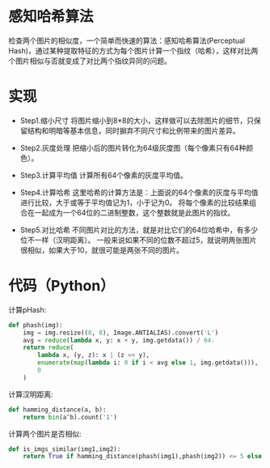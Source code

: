# 感知哈希算法
检查两个图片的相似度，一个简单而快速的算法：感知哈希算法(Perceptual Hash)，通过某种提取特征的方式为每个图片计算一个指纹（哈希），这样对比两个图片相似与否就变成了对比两个指纹异同的问题。

# 实现
* Step1.缩小尺寸
将图片缩小到8*8的大小，这样做可以去除图片的细节，只保留结构和明暗等基本信息，同时摒弃不同尺寸和比例带来的图片差异。

* Step2.灰度处理
把缩小后的图片转化为64级灰度图（每个像素只有64种颜色）。

* Step3.计算平均值
计算所有64个像素的灰度平均值。

* Step4.计算哈希
这里哈希的计算方法是：上面说的64个像素的灰度与平均值进行比较，大于或等于平均值记为1，小于记为0。
将每个像素的比较结果组合在一起成为一个64位的二进制整数，这个整数就是此图片的指纹。

* Step5.对比哈希
不同图片对比的方法，就是对比它们的64位哈希中，有多少位不一样（汉明距离）。
一般来说如果不同的位数不超过5，就说明两张图片很相似，如果大于10，就很可能是两张不同的图片。

# 代码（Python）
计算pHash:
```python
def phash(img):
    img = img.resize((8, 8), Image.ANTIALIAS).convert('L')
    avg = reduce(lambda x, y: x + y, img.getdata()) / 64.
    return reduce(
        lambda x, (y, z): x | (z << y),
        enumerate(map(lambda i: 0 if i < avg else 1, img.getdata())),
        0
    )
```

计算汉明距离:
```python
def hamming_distance(a, b):
    return bin(a^b).count('1')
```

计算两个图片是否相似:
```python
def is_imgs_similar(img1,img2):
	return True if hamming_distance(phash(img1),phash(img2)) <= 5 else False
```
